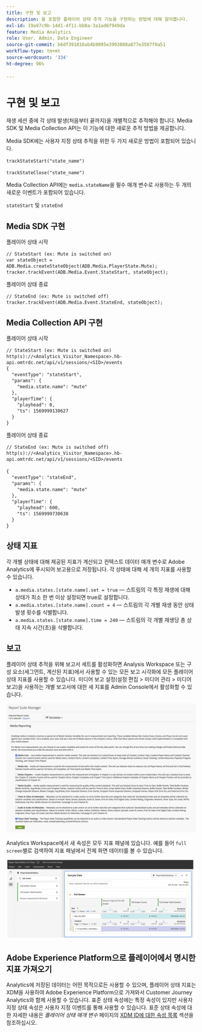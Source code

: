 ```yaml
---
title: 구현 및 보고
description: 을 포함한 플레이어 상태 추적 기능을 구현하는 방법에 대해 알아봅니다.
exl-id: 19a97c9b-14d1-4f11-bb0a-3a1ad6f949da
feature: Media Analytics
role: User, Admin, Data Engineer
source-git-commit: b6df391016ab4b9095e3993808a877e3587f0a51
workflow-type: tm+mt
source-wordcount: '334'
ht-degree: 96%

---
```


# 구현 및 보고

재생 세션 중에 각 상태 발생(처음부터 끝까지)을 개별적으로 추적해야 합니다. Media SDK 및 Media Collection API는 이 기능에 대한 새로운 추적 방법을 제공합니다.

Media SDK에는 사용자 지정 상태 추적을 위한 두 가지 새로운 방법이 포함되어 있습니다.

`trackStateStart("state_name")`

`trackStateClose("state_name")`


Media Collection API에는 `media.stateName`을 필수 매개 변수로 사용하는 두 개의 새로운 이벤트가 포함되어 있습니다.

`stateStart` 및 `stateEnd`

## Media SDK 구현

플레이어 상태 시작

```
// StateStart (ex: Mute is switched on)
var stateObject = ADB.Media.createStateObject(ADB.Media.PlayerState.Mute);
tracker.trackEvent(ADB.Media.Event.StateStart, stateObject);
```

플레이어 상태 종료

```
// StateEnd (ex: Mute is switched off)
tracker.trackEvent(ADB.Media.Event.StateEnd, stateObject);
```


## Media Collection API 구현

플레이어 상태 시작

```
// StateStart (ex: Mute is switched on)
http(s)://<Analytics_Visitor_Namespace>.hb-api.omtrdc.net/api/v1/sessions/<SID>/events
{
  "eventType": "stateStart",
  "params": {
    "media.state.name": "mute"
  },
  "playerTime": {
    "playhead": 0,
    "ts": 1569999130627
  }
}
```

플레이어 상태 종료

```
// StateEnd (ex: Mute is switched off)
http(s)://<Analytics_Visitor_Namespace>.hb-api.omtrdc.net/api/v1/sessions/<SID>/events

{
  "eventType": "stateEnd",
  "params": {
    "media.state.name": "mute"
  },
  "playerTime": {
    "playhead": 600,
    "ts": 1569999730638
  }
}
```

## 상태 지표

각 개별 상태에 대해 제공된 지표가 계산되고 컨텍스트 데이터 매개 변수로 Adobe Analytics에 푸시되어 보고용으로 저장됩니다. 각 상태에 대해 세 개의 지표를 사용할 수 있습니다.

* `a.media.states.[state.name].set = true` — 스트림의 각 특정 재생에 대해 상태가 최소 한 번 이상 설정되면 true로 설정합니다.
* `a.media.states.[state.name].count = 4` — 스트림의 각 개별 재생 동안 상태 발생 횟수를 식별합니다.
* `a.media.states.[state.name].time = 240` — 스트림의 각 개별 재생당 총 상태 지속 시간(초)을 식별합니다.

## 보고

플레이어 상태 추적을 위해 보고서 세트를 활성화하면 Analysis Workspace 또는 구성 요소(세그먼트, 계산된 지표)에서 사용할 수 있는 모든 보고 시각화에 모든 플레이어 상태 지표를 사용할 수 있습니다. 미디어 보고 설정(설정 편집 > 미디어 관리 > 미디어 보고)을 사용하는 개별 보고서에 대한 새 지표를 Admin Console에서 활성화할 수 있습니다.

![](assets/report-setup.png)

Analytics Workspace에서 새 속성은 모두 지표 패널에 있습니다. 예를 들어 `full screen`별로 검색하여 지표 패널에서 전체 화면 데이터를 볼 수 있습니다.

![](assets/full-screen-report.png)

## Adobe Experience Platform으로 플레이어에서 명시한 지표 가져오기

Analytics에 저장된 데이터는 어떤 목적으로든 사용할 수 있으며, 플레이어 상태 지표는 XDM을 사용하여 Adobe Experience Platform으로 가져와서 Customer Journey Analytics와 함께 사용할 수 있습니다. 표준 상태 속성에는 특정 속성이 있지만 사용자 지정 상태 속성은 사용자 지정 이벤트를 통해 사용할 수 있습니다. 표준 상태 속성에 대한 자세한 내용은 *플레이어 상태 매개 변수* 페이지의 [XDM ID에 대한 속성 목록](/help/metrics-and-metadata/player-state-parameters.md) 섹션을 참조하십시오.
